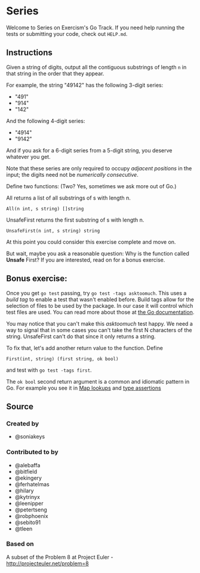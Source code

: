 # Series

Welcome to Series on Exercism's Go Track.
If you need help running the tests or submitting your code, check out `HELP.md`.

## Instructions

Given a string of digits, output all the contiguous substrings of length `n` in that string in the order that they appear.

For example, the string "49142" has the following 3-digit series:

- "491"
- "914"
- "142"

And the following 4-digit series:

- "4914"
- "9142"

And if you ask for a 6-digit series from a 5-digit string, you deserve whatever you get.

Note that these series are only required to occupy *adjacent positions* in the input; the digits need not be *numerically consecutive*.

Define two functions: (Two? Yes, sometimes we ask more out of Go.)

All returns a list of all substrings of s with length n.

`All(n int, s string) []string`

UnsafeFirst returns the first substring of s with length n.

`UnsafeFirst(n int, s string) string`

At this point you could consider this exercise complete and move on.

But wait, maybe you ask a reasonable question: Why is the function called **Unsafe** First?  If you are interested, read on for a bonus
exercise.

## Bonus exercise:

Once you get `go test` passing, try `go test -tags asktoomuch`.  This uses a *build tag* to enable a test that wasn't enabled before. Build tags allow for the selection of files to be used by the package. In our case it will control which test files are used. You can read more about those at [the Go documentation](https://golang.org/pkg/go/build/#hdr-Build_Constraints).

You may notice that you can't make this *asktoomuch* test happy. We need a way to signal that in some cases you can't take the first N characters of the string. UnsafeFirst can't do that since it only returns a string.

To fix that, let's add another return value to the function.  Define 

`First(int, string) (first string, ok bool)`

and test with `go test -tags first`.

The `ok bool` second return argument is a common and idiomatic pattern in Go. For example you see it in [Map lookups](https://blog.golang.org/go-maps-in-action) and [type assertions](https://tour.golang.org/methods/15)

## Source

### Created by

- @soniakeys

### Contributed to by

- @alebaffa
- @bitfield
- @ekingery
- @ferhatelmas
- @hilary
- @kytrinyx
- @leenipper
- @petertseng
- @robphoenix
- @sebito91
- @tleen

### Based on

A subset of the Problem 8 at Project Euler - http://projecteuler.net/problem=8